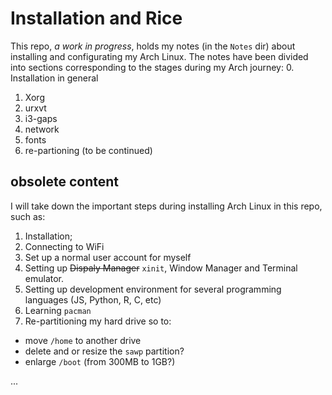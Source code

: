 # Installation and Rice
This repo, *a work in progress*, holds my notes (in the `Notes` dir) about installing and configurating my Arch Linux. The notes have been divided into sections corresponding to the stages during my Arch journey:
0. Installation in general
1. Xorg
2. urxvt
3. i3-gaps
4. network
5. fonts
6. re-partioning
(to be continued)

## obsolete content
I will take down the important steps during installing Arch Linux in this repo, such as:
1. Installation;
2. Connecting to WiFi
3. Set up a normal user account for myself
4. Setting up ~~Dispaly Manager~~ `xinit`, Window Manager and Terminal emulator.
5. Setting up development environment for several programming languages (JS, Python, R, C, etc)
6. Learning `pacman`
7. Re-partitioning my hard drive so to:
  - move `/home` to another drive
  - delete and or resize the `sawp` partition?
  - enlarge `/boot` (from 300MB to 1GB?)
 
...

